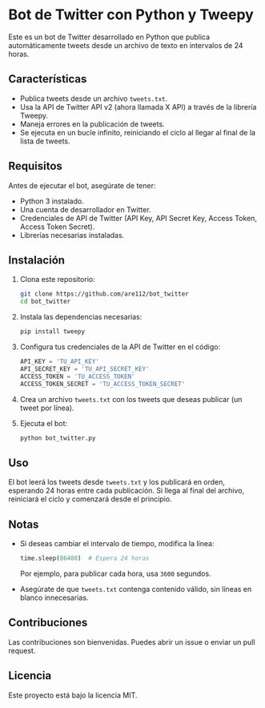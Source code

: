 # Bot de Twitter con Python y Tweepy

Este es un bot de Twitter desarrollado en Python que publica automáticamente tweets desde un archivo de texto en intervalos de 24 horas.

## Características
- Publica tweets desde un archivo `tweets.txt`.
- Usa la API de Twitter API v2 (ahora llamada X API) a través de la librería Tweepy.
- Maneja errores en la publicación de tweets.
- Se ejecuta en un bucle infinito, reiniciando el ciclo al llegar al final de la lista de tweets.

## Requisitos
Antes de ejecutar el bot, asegúrate de tener:

- Python 3 instalado.
- Una cuenta de desarrollador en Twitter.
- Credenciales de API de Twitter (API Key, API Secret Key, Access Token, Access Token Secret).
- Librerías necesarias instaladas.

## Instalación

1. Clona este repositorio:
   ```sh
   git clone https://github.com/are112/bot_twitter
   cd bot_twitter
   ```

2. Instala las dependencias necesarias:
   ```sh
   pip install tweepy
   ```

3. Configura tus credenciales de la API de Twitter en el código:
   ```python
   API_KEY = 'TU_API_KEY'
   API_SECRET_KEY = 'TU_API_SECRET_KEY'
   ACCESS_TOKEN = 'TU_ACCESS_TOKEN'
   ACCESS_TOKEN_SECRET = 'TU_ACCESS_TOKEN_SECRET'
   ```

4. Crea un archivo `tweets.txt` con los tweets que deseas publicar (un tweet por línea).

5. Ejecuta el bot:
   ```sh
   python bot_twitter.py
   ```

## Uso
El bot leerá los tweets desde `tweets.txt` y los publicará en orden, esperando 24 horas entre cada publicación. Si llega al final del archivo, reiniciará el ciclo y comenzará desde el principio.

## Notas
- Si deseas cambiar el intervalo de tiempo, modifica la línea:
  ```python
  time.sleep(86400)  # Espera 24 horas
  ```
  Por ejemplo, para publicar cada hora, usa `3600` segundos.

- Asegúrate de que `tweets.txt` contenga contenido válido, sin líneas en blanco innecesarias.

## Contribuciones
Las contribuciones son bienvenidas. Puedes abrir un issue o enviar un pull request.

## Licencia
Este proyecto está bajo la licencia MIT.

